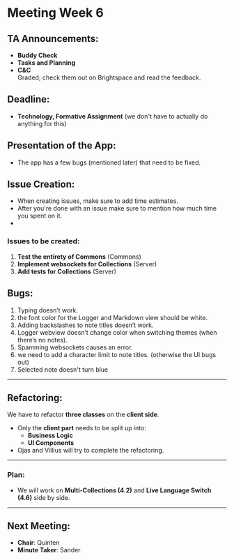 # Meeting Week 6

## TA Announcements:
- **Buddy Check**
- **Tasks and Planning**
- **C&C**  
  Graded; check them out on Brightspace and read the feedback.

## Deadline:
- **Technology, Formative Assignment** (we don't have to actually do anything for this)

## Presentation of the App:
- The app has a few bugs (mentioned later) that need to be fixed.

## Issue Creation:
- When creating issues, make sure to add time estimates.
- After you're done with an issue make sure to mention how much time you spent on it.
- 
### Issues to be created:
1. **Test the entirety of Commons** (Commons)
2. **Implement websockets for Collections** (Server)
3. **Add tests for Collections** (Server)

## Bugs:
1. Typing doesn’t work.
2. the font color for the Logger and Markdown view should be white.
3. Adding backslashes to note titles doesn’t work.
4. Logger webview doesn’t change color when switching themes (when there’s no notes).
5. Spamming websockets causes an error.
6. we need to add a character limit to note titles. (otherwise the UI bugs out)
7. Selected note doesn't turn blue

---
## Refactoring:
We have to refactor **three classes** on the **client side**.
- Only the **client part** needs to be split up into:
    - **Business Logic**
    - **UI Components**
- Ojas and Villius will try to complete the refactoring.
---
### Plan:
- We will work on **Multi-Collections (4.2)** and **Live Language Switch (4.6)** side by side.
---
## Next Meeting:
- **Chair**: Quinten
- **Minute Taker**: Sander
